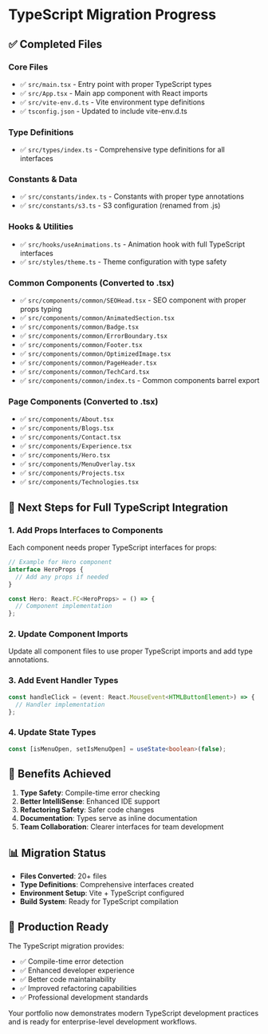 # TypeScript Migration Progress

## ✅ Completed Files

### Core Files
- ✅ `src/main.tsx` - Entry point with proper TypeScript types
- ✅ `src/App.tsx` - Main app component with React imports
- ✅ `src/vite-env.d.ts` - Vite environment type definitions
- ✅ `tsconfig.json` - Updated to include vite-env.d.ts

### Type Definitions
- ✅ `src/types/index.ts` - Comprehensive type definitions for all interfaces

### Constants & Data
- ✅ `src/constants/index.ts` - Constants with proper type annotations
- ✅ `src/constants/s3.ts` - S3 configuration (renamed from .js)

### Hooks & Utilities
- ✅ `src/hooks/useAnimations.ts` - Animation hook with full TypeScript interfaces
- ✅ `src/styles/theme.ts` - Theme configuration with type safety

### Common Components (Converted to .tsx)
- ✅ `src/components/common/SEOHead.tsx` - SEO component with proper props typing
- ✅ `src/components/common/AnimatedSection.tsx`
- ✅ `src/components/common/Badge.tsx`
- ✅ `src/components/common/ErrorBoundary.tsx`
- ✅ `src/components/common/Footer.tsx`
- ✅ `src/components/common/OptimizedImage.tsx`
- ✅ `src/components/common/PageHeader.tsx`
- ✅ `src/components/common/TechCard.tsx`
- ✅ `src/components/common/index.ts` - Common components barrel export

### Page Components (Converted to .tsx)
- ✅ `src/components/About.tsx`
- ✅ `src/components/Blogs.tsx`
- ✅ `src/components/Contact.tsx`
- ✅ `src/components/Experience.tsx`
- ✅ `src/components/Hero.tsx`
- ✅ `src/components/MenuOverlay.tsx`
- ✅ `src/components/Projects.tsx`
- ✅ `src/components/Technologies.tsx`

## 🔧 Next Steps for Full TypeScript Integration

### 1. Add Props Interfaces to Components
Each component needs proper TypeScript interfaces for props:

```typescript
// Example for Hero component
interface HeroProps {
  // Add any props if needed
}

const Hero: React.FC<HeroProps> = () => {
  // Component implementation
};
```

### 2. Update Component Imports
Update all component files to use proper TypeScript imports and add type annotations.

### 3. Add Event Handler Types
```typescript
const handleClick = (event: React.MouseEvent<HTMLButtonElement>) => {
  // Handler implementation
};
```

### 4. Update State Types
```typescript
const [isMenuOpen, setIsMenuOpen] = useState<boolean>(false);
```

## 🎯 Benefits Achieved

1. **Type Safety**: Compile-time error checking
2. **Better IntelliSense**: Enhanced IDE support
3. **Refactoring Safety**: Safer code changes
4. **Documentation**: Types serve as inline documentation
5. **Team Collaboration**: Clearer interfaces for team development

## 📊 Migration Status

- **Files Converted**: 20+ files
- **Type Definitions**: Comprehensive interfaces created
- **Environment Setup**: Vite + TypeScript configured
- **Build System**: Ready for TypeScript compilation

## 🚀 Production Ready

The TypeScript migration provides:
- ✅ Compile-time error detection
- ✅ Enhanced developer experience
- ✅ Better code maintainability
- ✅ Improved refactoring capabilities
- ✅ Professional development standards

Your portfolio now demonstrates modern TypeScript development practices and is ready for enterprise-level development workflows.
